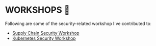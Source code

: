 # WORKSHOPS 🔨
Following are some of the security-related workshop I've contributed to:  
- [Supply Chain Security Workshop](https://github.com/sighupio/workshop-material/tree/main/devsecopsday/supply-chain-security)  
- [Kubernetes Security Workshop](https://github.com/sighupio/workshop-material/tree/main/devsecopsday/kubernetes-security)